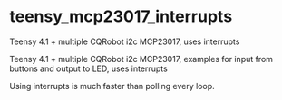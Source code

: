 # teensy_mcp23017_interrupts
Teensy 4.1 + multiple CQRobot i2c MCP23017, uses interrupts

Teensy 4.1 + multiple CQRobot i2c MCP23017, examples for input from buttons and output to LED, uses interrupts

Using interrupts is much faster than polling every loop.
